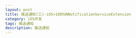 ```yaml
---
layout: post
title: 推送通知(三)-iOS>10的UNNotificationServiceExtension
category: iOS开发
tags: 推送通知
description: 推送通知
---
```




